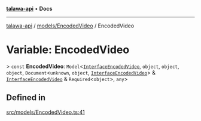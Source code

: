 [**talawa-api**](../../../README.md) • **Docs**

***

[talawa-api](../../../modules.md) / [models/EncodedVideo](../README.md) / EncodedVideo

# Variable: EncodedVideo

\> `const` **EncodedVideo**: `Model`\<[`InterfaceEncodedVideo`](../interfaces/InterfaceEncodedVideo.md), `object`, `object`, `object`, `Document`\<`unknown`, `object`, [`InterfaceEncodedVideo`](../interfaces/InterfaceEncodedVideo.md)\> & [`InterfaceEncodedVideo`](../interfaces/InterfaceEncodedVideo.md) & `Required`\<`object`\>, `any`\>

## Defined in

[src/models/EncodedVideo.ts:41](https://github.com/PalisadoesFoundation/talawa-api/blob/d0c167bb942c4778fba221c2cdd27665fc7dbf61/src/models/EncodedVideo.ts#L41)
